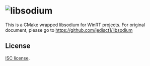 ![libsodium](https://raw.github.com/jedisct1/libsodium/master/logo.png)
============

This is a CMake wrapped libsodium for WinRT projects. For original document, please go to https://github.com/jedisct1/libsodium

## License

[ISC license](https://en.wikipedia.org/wiki/ISC_license).
